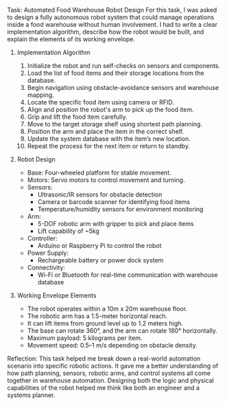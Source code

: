 Task: Automated Food Warehouse Robot Design
For this task, I was asked to design a fully autonomous robot system that could manage operations inside a food warehouse without human involvement. I had to write a clear implementation algorithm, describe how the robot would be built, and explain the elements of its working envelope.


1. Implementation Algorithm

   1. Initialize the robot and run self-checks on sensors and components.
   2. Load the list of food items and their storage locations from the database.
   3. Begin navigation using obstacle-avoidance sensors and warehouse mapping.
   4. Locate the specific food item using camera or RFID.
   5. Align and position the robot's arm to pick up the food item.
   6. Grip and lift the food item carefully.
   7. Move to the target storage shelf using shortest path planning.
   8. Position the arm and place the item in the correct shelf.
   9. Update the system database with the item’s new location.
   10. Repeat the process for the next item or return to standby.


2. Robot Design
   
   - Base: Four-wheeled platform for stable movement.
   - Motors: Servo motors to control movement and turning.
   - Sensors:
      - Ultrasonic/IR sensors for obstacle detection
      - Camera or barcode scanner for identifying food items
      - Temperature/humidity sensors for environment monitoring
   - Arm:
      - 5-DOF robotic arm with gripper to pick and place items
      - Lift capability of ~5kg
   - Controller:
      - Arduino or Raspberry Pi to control the robot
   - Power Supply:
      - Rechargeable battery or power dock system
   - Connectivity:
      - Wi-Fi or Bluetooth for real-time communication with warehouse database


3. Working Envelope Elements

   - The robot operates within a 10m x 20m warehouse floor.
   - The robotic arm has a 1.5-meter horizontal reach.
   - It can lift items from ground level up to 1.2 meters high.
   - The base can rotate 360°, and the arm can rotate 180° horizontally.
   - Maximum payload: 5 kilograms per item.
   - Movement speed: 0.5–1 m/s depending on obstacle density.


Reflection:
This task helped me break down a real-world automation scenario into specific robotic actions. It gave me a better understanding of how path planning, sensors, robotic arms, and control systems all come together in warehouse automation. Designing both the logic and physical capabilities of the robot helped me think like both an engineer and a systems planner.

